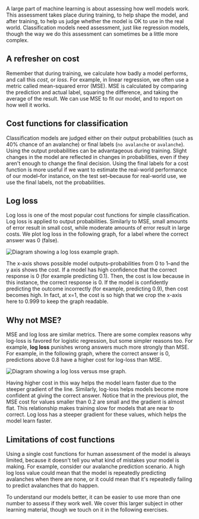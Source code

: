 A large part of machine learning is about assessing how well models work. This assessment takes place during training, to help shape the model, and after training, to help us judge whether the model is OK to use in the real world. Classification models need assessment, just like regression models, though the way we do this assessment can sometimes be a little more complex.

## A refresher on cost

Remember that during training, we calculate how badly a model performs, and call this *cost*, or *loss*. For example, in linear regression, we often use a metric called mean-squared error (MSE). MSE is calculated by comparing the prediction and actual label, squaring the difference, and taking the average of the result. We can use MSE to fit our model, and to report on how well it works.

## Cost functions for classification

Classification models are judged either on their output probabilities (such as 40% chance of an avalanche) or final labels (`no avalanche` or `avalanche`). Using the output probabilities can be advantageous during training. Slight changes in the model are reflected in changes in probabilities, even if they aren't enough to change the final decision. Using the final labels for a cost function is more useful if we want to estimate the real-world performance of our model–for instance, on the test set–because for real-world use, we use the final labels, not the probabilities.

## Log loss

Log loss is one of the most popular cost functions for simple classification. Log loss is applied to output probabilities. Similarly to MSE, small amounts of error result in small cost, while moderate amounts of error result in large costs. We plot log loss in the following graph, for a label where the correct answer was 0 (false).

![Diagram showing a log loss example graph.](../media/4-log-loss-graph.png)

The x-axis shows possible model outputs–probabilities from 0 to 1–and the y axis shows the cost. If a model has high confidence that the correct response is 0 (for example predicting 0.1). Then, the cost is low because in this instance, the correct response is 0. If the model is confidently predicting the outcome incorrectly (for example, predicting 0.9), then cost becomes high. In fact, at x=1, the cost is so high that we crop the x-axis here to 0.999 to keep the graph readable.

## Why not MSE?

MSE and log loss are similar metrics. There are some complex reasons why log-loss is favored for logistic regression, but some simpler reasons too. For example, **log loss** punishes wrong answers much more strongly than MSE. For example, in the following graph, where the correct answer is 0, predictions above 0.8 have a higher cost for log-loss than MSE.

![Diagram showing a log loss versus mse graph.](../media/4-mse-graph.png)

Having higher cost in this way helps the model learn faster due to the steeper gradient of the line. Similarly, log-loss helps models become more confident at giving the correct answer. Notice that in the previous plot, the MSE cost for values smaller than 0.2 are small and the gradient is almost flat. This relationship makes training slow for models that are near to correct. Log loss has a steeper gradient for these values, which helps the model learn faster.

## Limitations of cost functions

Using a single cost functions for human assessment of the model is always limited, because it doesn't tell you what kind of mistakes your model is making. For example, consider our avalanche prediction scenario. A high log loss value could mean that the model is repeatedly predicting avalanches when there are none, or it could mean that it's repeatedly failing to predict avalanches that do happen.

To understand our models better, it can be easier to use more than one number to assess if they work well. We cover this larger subject in other learning material, though we touch on it in the following exercises.
